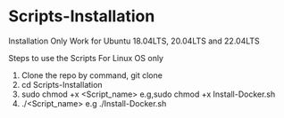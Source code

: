 # Scripts-Installation
Installation Only Work for Ubuntu 18.04LTS, 20.04LTS and 22.04LTS 

Steps to use the Scripts
For Linux OS only
1. Clone the repo by command, git clone 
2. cd Scripts-Installation
3. sudo chmod +x <Script_name> e.g,sudo chmod +x Install-Docker.sh
4. ./<Script_name> e.g ./Install-Docker.sh
